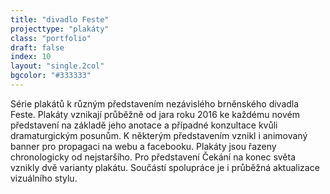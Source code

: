 ```yaml
---
title: "divadlo Feste"
projecttype: "plakáty"
class: "portfolio"
draft: false
index: 10
layout: "single.2col"
bgcolor: "#333333"
---
```



Série plakátů k různým představením nezávislého brněnského divadla Feste. Plakáty vznikají průběžně od jara roku 2016 ke každému novém představení na základě jeho anotace a případné konzultace kvůli dramaturgickým posunům. K některým představením vznikl i animovaný banner pro propagaci na webu a facebooku. Plakáty jsou řazeny chronologicky od nejstaršího. Pro představení Čekání na konec světa vznikly dvě varianty plakátu. Součástí spolupráce je i průběžná aktualizace vizuálního stylu.